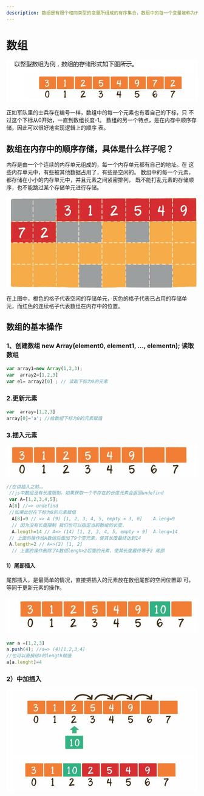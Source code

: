 ```yaml
---
description: 数组是有限个相同类型的变量所组成的有序集合，数组中的每一个变量被称为元素。数组是最为简单、最为常用的数据结构。
---
```


# 数组

![](.gitbook/assets/1.jpg)

正如军队里的士兵存在编号一样，数组中的每一个元素也有着自己的下标，只 不过这个下标从0开始，一直到数组长度-1。 数组的另一个特点，是在内存中顺序存储，因此可以很好地实现逻辑上的顺序 表。

## 数组在内存中的顺序存储，具体是什么样子呢？

内存是由一个个连续的内存单元组成的，每一个内存单元都有自己的地址。在 这些内存单元中，有些被其他数据占用了，有些是空闲的。 数组中的每一个元素，都存储在小小的内存单元中，并且元素之间紧密排列， 既不能打乱元素的存储顺序，也不能跳过某个存储单元进行存储。

![](.gitbook/assets/2.jpg)

在上图中，橙色的格子代表空闲的存储单元，灰色的格子代表已占用的存储单 元，而红色的连续格子代表数组在内存中的位置。

## 数组的基本操作

### 1、创建数组   new Array\(element0, element1, ..., elementn\); 读取数组

```javascript
var array1=new Array(1,2,3);
var  array2=[1,2,3]
var el= array2[0] ; // 读取下标为0的元素
```

###  2.更新元素

```javascript
var  array=[1,2,3] 
array[0]='a'; //给数组下标为0的元素赋值

```

### 3.插入元素

 

![](.gitbook/assets/3.jpg)

```javascript
//在讲插入之前。。
 //js中数组没有长度限制，如果获取一个不存在的长度元素会返回undefind
 var A=[1,2,3,4,5];
 A[8] //=> undefind
 //如果此时在下标为8的元素赋值
  A[8]=9 // => A (9) [1, 2, 3, 4, 5, empty × 3, 0]    A.leng=9
  // 因为没有长度限制 我们也可以指定当前数组的长度，
  A.length=14 // A=> (14) [1, 2, 3, 4, 5, empty × 9]  A.leng=14
 // 上面的操作给A数组后面加了9个空元素，使其长度最终达到14
 A.length=2 // A=>(2) [1, 2]
  // 上面的操作删除了A数组lengh>2后面的元素，使其长度最终等于2 尾部
```

#### 1）尾部插入 

尾部插入，是最简单的情况，直接把插入的元素放在数组尾部的空闲位置即 可，等同于更新元素的操作。  


![js&#x91CC;&#x76F4;&#x63A5;&#x628A;&#x63D2;&#x5165;&#x7684;&#x5143;&#x7D20;&#x653E;&#x5728;&#x6570;&#x7EC4;&#x5C3E;&#x90E8;](.gitbook/assets/4.jpg)

```javascript
var a =[1,2,3]
a.push(4); //a=> (4)[1,2,3,4]  
//也可以直接给a的length赋值
a[a.lenght]=4 
```

### 2）中加插入

![](.gitbook/assets/5.jpg)

